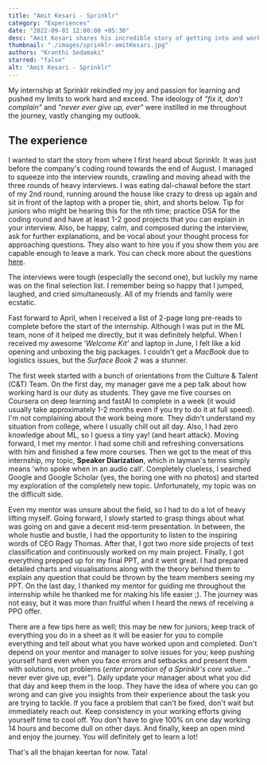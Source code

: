 ```yaml
---
title: "Amit Kesari - Sprinklr"
category: "Experiences"
date: "2022-09-01 12:00:00 +05:30"
desc: "Amit Kesari shares his incredible story of getting into and working at Sprinklr as a summer intern. From the tough interviews to the joy of receiving a PPO, tag along on his journey as he explains valuable lessons from experience!"
thumbnail: "./images/sprinklr-amitKesari.jpg"
authors: "Kranthi Sedamaki"
starred: "false"
alt: "Amit Kesari - Sprinklr"
---
```


My internship at Sprinklr rekindled my joy and passion for learning and pushed my limits to work hard and exceed. The ideology of *"fix it, don't complain"* and *"never ever give up, ever"* were instilled in me throughout the journey, vastly changing my outlook.

## **The experience**

I wanted to start the story from where I first heard about Sprinklr. It was just before the company's coding round towards the end of August. I managed to squeeze into the interview rounds, crawling and moving ahead with the three rounds of heavy interviews. I was eating dal-chawal before the start of my 2nd round, running around the house like crazy to dress up again and sit in front of the laptop with a proper tie, shirt, and shorts below. Tip for juniors who might be hearing this for the nth time; practice DSA for the coding round and have at least 1-2 good projects that you can explain in your interview. Also, be happy, calm, and composed during the interview, ask for further explanations, and be vocal about your thought process for approaching questions. They also want to hire you if you show them you are capable enough to leave a mark. You can check more about the questions [here](https://docs.google.com/document/d/1E952TDkK3XmvkD3jkJL59_Lq8dKd4wnibumxIMNYfUg/edit?usp=sharing).

The interviews were tough (especially the second one), but luckily my name was on the final selection list. I remember being so happy that I jumped, laughed, and cried simultaneously. All of my friends and family were ecstatic.

Fast forward to April, when I received a list of 2-page long pre-reads to complete before the start of the internship. Although I was put in the ML team, none of it helped me directly, but it was definitely helpful. When I received my awesome ‘*Welcome Kit’* and laptop in June, I felt like a kid opening and unboxing the big packages. I couldn't get a *MacBook* due to logistics issues, but the *Surface Book 2* was a stunner.

The first week started with a bunch of orientations from the Culture & Talent (C&T) Team. On the first day, my manager gave me a pep talk about how working hard is our duty as students. They gave me five courses on Coursera on deep learning and fastAI to complete in a week (it would usually take approximately 1-2 months even if you try to do it at full speed). I'm not complaining about the work being more. They didn't understand my situation from college, where I usually chill out all day. Also, I had zero knowledge about ML, so I guess a tiny yay! (and heart attack). Moving forward, I met my mentor. I had some chill and refreshing conversations with him and finished a few more courses. Then we got to the meat of this internship, my topic, **Speaker Diarization**, which in layman's terms simply means 'who spoke when in an audio call'. Completely clueless, I searched Google and Google Scholar (yes, the boring one with no photos) and started my exploration of the completely new topic. Unfortunately, my topic was on the difficult side.

Even my mentor was unsure about the field, so I had to do a lot of heavy lifting myself. Going forward, I slowly started to grasp things about what was going on and gave a decent mid-term presentation. In between, the whole hustle and bustle, I had the opportunity to listen to the inspiring words of CEO Ragy Thomas. After that, I got two more side projects of text classification and continuously worked on my main project. Finally, I got everything prepped up for my final PPT, and it went great. I had prepared detailed charts and visualisations along with the theory behind them to explain any question that could be thrown by the team members seeing my PPT. On the last day, I thanked my mentor for guiding me throughout the internship while he thanked me for making his life easier ;). The journey was not easy, but it was more than fruitful when I heard the news of receiving a PPO offer.

There are a few tips here as well; this may be new for juniors; keep track of everything you do in a sheet as it will be easier for you to compile everything and tell about what you have worked upon and completed. Don't depend on your mentor and manager to solve issues for you; keep pushing yourself hard even when you face errors and setbacks and present them with solutions, not problems (*enter promotion of a Sprinklr's core value*…" never ever give up, ever"). Daily update your manager about what you did that day and keep them in the loop. They have the idea of where you can go wrong and can give you insights from their experience about the task you are trying to tackle. If you face a problem that can't be fixed, don't wait but immediately reach out. Keep consistency in your working efforts giving yourself time to cool off. You don't have to give 100% on one day working 14 hours and become dull on other days. And finally, keep an open mind and enjoy the journey. You will definitely get to learn a lot!

That's all the bhajan keertan for now. Tata!
